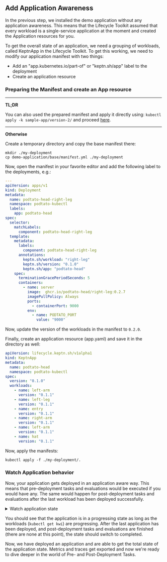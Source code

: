 ## Add Application Awareness
In the previous step, we installed the demo application without any application awareness. This means that the Lifecycle Toolkit assumed that every workload is a single-service application at the moment and created the Application resources for you.

To get the overall state of an application, we need a grouping of workloads, called KeptnApp in the Lifecycle Toolkit. To get this working, we need to modify our application manifest with two things:
* Add an "app.kubernetes.io/part-of" or "keptn.sh/app" label to the deployment
* Create an application resource

### Preparing the Manifest and create an App resource
---
**TL;DR**

You can also used the prepared manifest and apply it directly using: `kubectl apply -k sample-app/version-2/` and proceed [here](#watch-application-behavior).

---
**Otherwise**

Create a temporary directory and copy the base manifest there:
```shell
mkdir ./my-deployment
cp demo-application/base/manifest.yml ./my-deployment
```

Now, open the manifest in your favorite editor and add the following label to the deployments, e.g.:
```yaml
---
apiVersion: apps/v1
kind: Deployment
metadata:
  name: podtato-head-right-leg
  namespace: podtato-kubectl
  labels:
    app: podtato-head
spec:
  selector:
    matchLabels:
      component: podtato-head-right-leg
  template:
    metadata:
      labels:
        component: podtato-head-right-leg
      annotations:
        keptn.sh/workload: "right-leg"
        keptn.sh/version: "0.1.0"
        keptn.sh/app: "podtato-head"
    spec:
      terminationGracePeriodSeconds: 5
      containers:
        - name: server
          image:  ghcr.io/podtato-head/right-leg:0.2.7
          imagePullPolicy: Always
          ports:
            - containerPort: 9000
          env:
            - name: PODTATO_PORT
              value: "9000"
```

Now, update the version of the workloads in the manifest to `0.2.0`.

Finally, create an application resource (app.yaml) and save it in the directory as well:
```yaml
apiVersion: lifecycle.keptn.sh/v1alpha1
kind: KeptnApp
metadata:
  name: podtato-head
  namespace: podtato-kubectl
spec:
  version: "0.1.0"
  workloads:
    - name: left-arm
      version: "0.1.1"
    - name: left-leg
      version: "0.1.1"
    - name: entry
      version: "0.1.1"
    - name: right-arm
      version: "0.1.1"
    - name: left-arm
      version: "0.1.1"
    - name: hat
      version: "0.1.1"
```

Now, apply the manifests:
```shell
kubectl apply -f ./my-deployment/.
```

### Watch Application behavior
Now, your application gets deployed in an application aware way. This means that pre-deployment tasks and evaluations would be executed if you would have any. The same would happen for post-deployment tasks and evaluations after the last workload has been deployed successfully.

<details>
<summary>Watch application state</summary>
Now that you defined your application, you could watch the state of the whole application using:

```shell
kubectl get keptnappversions -n podtato-kubectl`
```
</details>

You should see that the application is in a progressing state as long as the workloads (`kubectl get kwi`) are progressing. After the last application has been deployed, and post-deployment tasks and evaluations are finished (there are none at this point), the state should switch to completed.

Now, we have deployed an application and are able to get the total state of the application state. Metrics and traces get exported and now we're ready to dive deeper in the world of Pre- and Post-Deployment Tasks.